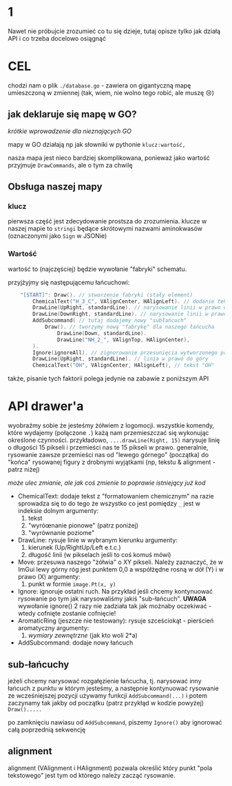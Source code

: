 # 1

Nawet nie próbujcie zrozumieć co tu się dzieje, tutaj opisze tylko
jak działą API i co trzeba docelowo osiągnąć

# CEL

chodzi nam o plik `./database.go` - zawiera on gigantyczną mapę
umieszczoną w zmiennej (tak, wiem, nie wolno tego robić, ale muszę :cry:)

## jak deklaruje się mapę w GO?

_krótkie wprowadzenie dla nieznających GO_

mapy w GO działają np jak słowniki w pythonie
`klucz:wartość,`

nasza mapa jest nieco bardziej skomplikowana, ponieważ jako wartość przyjmuje
`DrawCommands`, ale o tym za chwilę

## Obsługa naszej mapy

### klucz

pierwsza część jest zdecydowanie prostsza do zrozumienia.
klucze w naszej mapie to `stringi` będące skrótowymi
nazwami aminokwasów (oznaczonymi jako `Sign` w JSONie)

### Wartość

wartość to (najczęściej) będzie wywołanie "fabryki" schematu.

przyjżyjmy się następującemu łańcuchowi:

```go
	"[START]": Draw(). // stworzenie fabryki (stały element)
		ChemicalText("H_3_C", VAlignCenter, HAlignLeft). // dodanie tekst H_3 C
		DrawLine(UpRight, standardLine). // narysowanie linii w prawo do góry
		DrawLine(DownRight, standardLine). // narysowanie linii w prawo do dołu
		AddSubcommand( // tutaj dodajemy nowy "subłańcuch"
			Draw(). // tworzymy nową "fabrykę" dla naszego łańcucha
				DrawLine(Down, standardLine).
				DrawLine("NH_2_", VAlignTop, HAlignCenter),
		).
		Ignore(ignoreAll). // zignorowanie przesunięcia wytworzonego przez subłańcuch (kontynuujemy od miejsca) z linią w prawo-dół
		DrawLine(UpRight, standardLine). // linia w prawo do góry
		ChemicalText("OH", VAlignCenter, HAlignLeft), // tekst "OH"
```

także, pisanie tych faktorii polega jedynie na zabawie z poniższym API


# API drawer'a

wyobraźmy sobie że jesteśmy żółwiem z logomocji.
wszystkie komendy, które wydajemy (połączone `.`)
każą nam przemieszczać się wykonując określone czynności.
przykładowo, `....drawLine(Right, 15)` narysuje linię o długości 15 pikseli i przemieści nas te 15 pikseli w prawo. generalnie, rysowanie zawsze przemieści nas od "lewego górnego" (początka)
do "końca" rysowanej figury z drobnymi wyjątkami (np, tekstu & alignment - patrz niżej)

_może ulec zmianie, ale jak coś zmienie to poprawie istniejący już kod_

- ChemicalText: dodaje tekst z "formatowaniem chemicznym"
  na razie sprowadza się to do tego że wszystko co jest pomiędzy `_` jest w indeksie dolnym
  argumenty:
    1. tekst
    2. "wyróœnanie pionowe" (patrz poniżej)
    3. "wyrównanie poziome"
- DrawLine: rysuje linie w wybranym kierunku
  argumenty:
    1. kierunek (Up/RightUp/Left e.t.c.)
    2. długość linii (w pikselach jeśli to coś komuś mówi)
- Move: przesuwa naszego "żółwia" o XY pikseli.
  Należy zaznaczyć, że w ImGui lewy górny róg jest punktem 0,0
  a współżędne rosną w dół (Y) i w prawo (X)
  argumenty:
    1. punkt w formie `image.Pt(x, y)`
- Ignore: ignoruje ostatni ruch.
  Na przykład jeśli chcemy kontynuować rysowanie po tym jak narysowaliśmy
  jakiś "sub-łańcuch". **UWAGA** wywołanie ignore() 2 razy nie zadziała tak
  jak możnaby oczekiwać - wtedy cofnięte zostanie cofnięcie!
- AromaticRing (jeszcze nie testowany): rysuje szceściokąt - pierścień
  aromatyczny
  argumenty:
    1. _wymiary zewnętrzne_ (jak kto woli 2*a)
- AddSubcommand: dodaje nowy łańcuch

## sub-łańcuchy

jeżeli chcemy narysować rozgałęzienie łańcucha, tj. narysować inny łańcuch z punktu
w którym jesteśmy, a następnie kontynuować rysowanie ze wcześniejszej pozycji
używamy funkcji `AddSubcommand(...)` i potem zaczynamy tak jakby od początku (patrz przykłąd w kodzie powyżej)
`Draw().....`

po zamknięciu nawiasu od `AddSubcommand`, piszemy `Ignore()` aby ignorować
całą poprzednią sekwencję

## alignment

alignment (VAlignment i HAlignment) pozwala określić który punkt
"pola tekstowego" jest tym od którego należy zacząć rysowanie.
